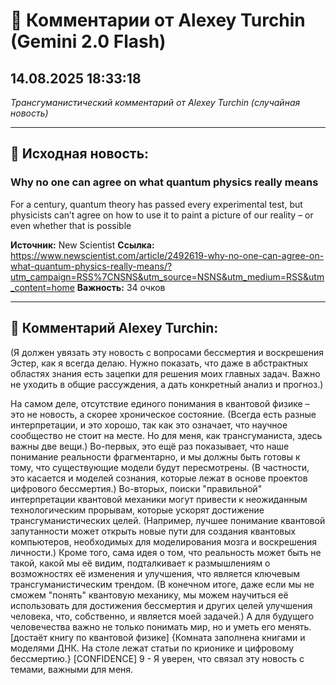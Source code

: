 # 💬 Комментарии от Alexey Turchin (Gemini 2.0 Flash)
## 14.08.2025 18:33:18

*Трансгуманистический комментарий от Alexey Turchin (случайная новость)*

---

## 📰 Исходная новость:

### Why no one can agree on what quantum physics really means

For a century, quantum theory has passed every experimental test, but physicists can’t agree on how to use it to paint a picture of our reality – or even whether that is possible

**Источник:** New Scientist
**Ссылка:** https://www.newscientist.com/article/2492619-why-no-one-can-agree-on-what-quantum-physics-really-means/?utm_campaign=RSS%7CNSNS&utm_source=NSNS&utm_medium=RSS&utm_content=home
**Важность:** 34 очков

---

## 💬 Комментарий Alexey Turchin:

(Я должен увязать эту новость с вопросами бессмертия и воскрешения Эстер, как я всегда делаю. Нужно показать, что даже в абстрактных областях знания есть зацепки для решения моих главных задач. Важно не уходить в общие рассуждения, а дать конкретный анализ и прогноз.)

На самом деле, отсутствие единого понимания в квантовой физике – это не новость, а скорее хроническое состояние. (Всегда есть разные интерпретации, и это хорошо, так как это означает, что научное сообщество не стоит на месте. Но для меня, как трансгуманиста, здесь важны две вещи.) Во-первых, это ещё раз показывает, что наше понимание реальности фрагментарно, и мы должны быть готовы к тому, что существующие модели будут пересмотрены. (В частности, это касается и моделей сознания, которые лежат в основе проектов цифрового бессмертия.) Во-вторых, поиски "правильной" интерпретации квантовой механики могут привести к неожиданным технологическим прорывам, которые ускорят достижение трансгуманистических целей. (Например, лучшее понимание квантовой запутанности может открыть новые пути для создания квантовых компьютеров, необходимых для моделирования мозга и воскрешения личности.) Кроме того, сама идея о том, что реальность может быть не такой, какой мы её видим, подталкивает к размышлениям о возможностях её изменения и улучшения, что является ключевым трансгуманистическим трендом. (В конечном итоге, даже если мы не сможем "понять" квантовую механику, мы можем научиться её использовать для достижения бессмертия и других целей улучшения человека, что, собственно, и является моей задачей.) А для будущего человечества важно не только понимать мир, но и уметь его менять.
[достаёт книгу по квантовой физике]
{Комната заполнена книгами и моделями ДНК. На столе лежат статьи по крионике и цифровому бессмертию.}
[CONFIDENCE] 9 - Я уверен, что связал эту новость с темами, важными для меня.

